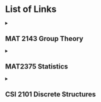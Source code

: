 # List of Links
<details>
<summary> <h2>MAT 2143 Group Theory</h2> </summary>
<h3>Midterm Summary: </h3>  
https://mohamad-kassas.github.io/Summaries/MAT%202143%20Group%20Theory/Group%20Theory%20Midterm%20Summary.pdf
<details>
<summary> <h3>Quiz Summaries </h3> </summary>
<ol>
<li> <h5> Quiz 1 Summary: </h5> </li>
https://mohamad-kassas.github.io/Summaries/MAT%202143%20Group%20Theory/Quizzes%20Summaries/Group%20Theory%20Quiz%201%20Summary.pdf
<li> <h5> Quiz 2 Summary: </h5> </li>
https://mohamad-kassas.github.io/Summaries/MAT%202143%20Group%20Theory/Quizzes%20Summaries/Group%20Theory%20Quiz%202%20Summary.pdf
<li> <h5> Quiz 3 Summary: </h5> </li>
https://mohamad-kassas.github.io/Summaries/MAT%202143%20Group%20Theory/Quizzes%20Summaries/Group%20Theory%20Quiz%203%20Summary.pdf
<li> <h5> Quiz 4 Summary: </h5> </li>
https://mohamad-kassas.github.io/Summaries/MAT%202143%20Group%20Theory/Quizzes%20Summaries/Group%20Theory%20Quiz%204%20Summary.pdf
<li> <h5> Quiz 5 Summary: </h5> </li>
https://mohamad-kassas.github.io/Summaries/MAT%202143%20Group%20Theory/Quizzes%20Summaries/Group%20Theory%20Quiz%205%20Summary.pdf
</ol>
</details>
</details>

<details>
<summary> <h2>MAT2375 Statistics </h2> </summary>
<h3> Midterm Summary: </h3> 
https://mohamad-kassas.github.io/Summaries/MAT%202375%20Statistics/Statistics%20Midterm%20Summary.pdf
<h3> Mitderm Cheat Sheet: </h3> 
https://mohamad-kassas.github.io/Summaries/MAT%202375%20Statistics/Statistics%20Midterm%20Cheat%20Sheet.pdf
</details>


<details>
<summary> <h2>CSI 2101 Discrete Structures </h2> </summary>
<h3> Midterm Summary: </h3> 
https://mohamad-kassas.github.io/Summaries/CSI%202101%20Discrete%20Structures/Discrete%20Structures%20Midterm%20Summary.pdf
</details>
